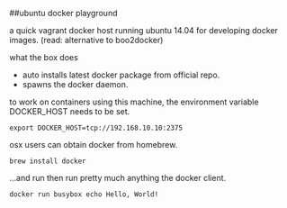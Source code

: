 ##ubuntu docker playground

a quick vagrant docker host running ubuntu 14.04 for developing docker images. (read: alternative to boo2docker)

what the box does
- auto installs latest docker package from official repo.
- spawns the docker daemon.

to work on containers using this machine, the environment variable DOCKER_HOST needs to be set.
```
export DOCKER_HOST=tcp://192.168.10.10:2375
```

osx users can obtain docker from homebrew.
```
brew install docker
```

...and run then run pretty much anything the docker client.
```
docker run busybox echo Hello, World!
```

